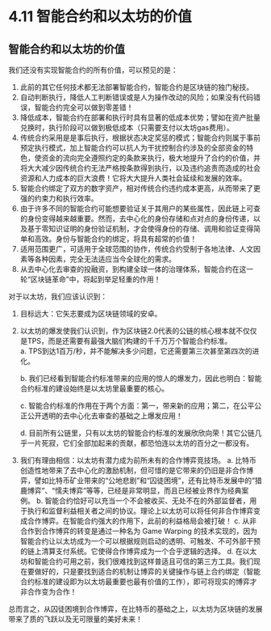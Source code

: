 # 4.11 智能合约和以太坊的价值

## 智能合约和以太坊的价值

我们还没有实现智能合约的所有价值，可以预见的是：

1. 此前的其它任何技术都无法部署智能合约，智能合约是区块链的独门秘技。
2. 自动判断执行，降低人工判断错误或是人为操作改动的风险；如果没有代码错误，智能合约完全可以做到零差错！
3. 降低成本，智能合约在部署和执行时具有显著的低成本优势；譬如在资产批量兑换时，执行阶段可以做到极低成本（只需要支付以太坊gas费用）。
4. 传统合约采用是是事后执行，根据状态决定奖惩的模式；智能合约则属于事前预定执行模式，加上智能合约可以抗人为干扰控制合约涉及的全部资金的特色，使资金的流向完全遵照约定的条款来执行，极大地提升了合约的价值，并将大大减少因传统合约无法严格按条款得到执行，以及违约追责而造成的社会资源和人力成本的巨大浪费！它将大大提升人类社会延续和发展的效率。
5. 智能合约绑定了双方的数字资产，相对传统合约违约成本更高，从而带来了更强的约束力和执行效率。
6. 由于许多不同的智能合约可能想要验证关于其用户的某些属性，因此链上可查的身份变得越来越重要。然而，去中心化的身份存储和点对点的身份传递，以及基于零知识证明的身份验证机制，才会使得身份的存储、调用和验证变得简单和高效。身份与智能合约的绑定，将具有超常的价值！
7. 适用范围更广，可适用于全球范围的协作，传统合约受制于各地法律、人文因素等各种因素，完全无法适应当今全球化的需求。
8. 从去中心化去审查的投融资，到构建全球一体的治理体系，智能合约在这一轮“区块链革命”中，将起到举足轻重的作用！

对于以太坊，我们应该认识到：

1. 目标远大：它矢志要成为区块链领域的安卓。
2. 以太坊的爆发使我们认识到，作为区块链2.0代表的公链的核心根本就不仅仅是TPS，而是还需要有最强大脑们构建的千千万万个智能合约标准。  
   a. TPS到达1百万/秒，并不能解决多少问题，它还需要第三次甚至第四次的进化。

   b. 我们已经看到智能合约标准带来的应用的惊人的爆发力，因此也明白：智能合约标准的建设始终是以太坊里最重要的核心。

   c. 智能合约标准的作用在于两个方面：第一，带来新的应用；第二，在公平公正公开透明的去中心化去审查的基础之上爆发应用！

   d. 目前所有公链里，只有以太坊的智能合约标准的发展欣欣向荣！其它公链几乎一片死寂，它们全部加起来的贡献，都恐怕连以太坊的百分之一都没有。

3. 我们有理由相信：以太坊有潜力成为前所未有的合作博弈竞技场。 a. 比特币创造性地带来了去中心化的激励机制，但可惜的是它带来的仍旧是非合作博弈，譬如比特币矿业带来的“公地悲剧”和“囚徒困境”，还有比特币发展中的“猎鹿博弈”、“懦夫博弈”等等，已经是非常明显，而且已经被业界作为经典案例。 b. 智能合约恰好可以充当一个不会被收买、无处不在的外部监督者，用于执行和监督利益相关者之间的协议。理论上以太坊可以将任何非合作博弈变成合作博弈。在智能合约强大的作用下，此前的利益格局会被打破！ c. 从非合作到合作博弈的转变是通过一种名为 Game Warping 的技术实现的，因为智能合约让以太坊成为一个可以根据规则启动的透明、可触发、不可外部干预的链上清算支付系统。它使得合作博弈成为一个合乎逻辑的选择。 d. 在以太坊和智能合约可用之前，我们很难找到这样普适且可信的第三方工具。我们现在要做好的，只是要找到适合的机制让博弈的关键操作与链上合约绑定（智能合约标准的建设即为以太坊最重要也最有价值的工作），即可将现实的博弈才非合作变为合作！

总而言之，从囚徒困境到合作博弈，在比特币的基础之上，以太坊为区块链的发展带来了质的飞跃以及无可限量的美好未来！

